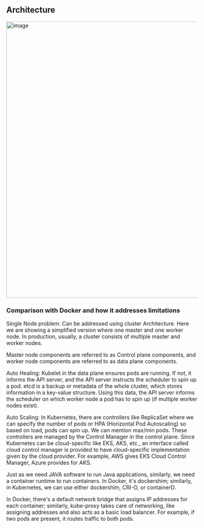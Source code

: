 ## Architecture 

<img width="725" alt="image" src="https://github.com/VamsiPothireddy/K8-HandsOn/assets/47288461/17a7a70b-169f-42cb-8565-467c118a18d4">


### Comparison with Docker and how it addresses limitations

Single Node problem: Can be addressed using cluster Architecture. Here we are showing a simplified version where one master and one worker node. In production, usually, a cluster consists of multiple master and worker nodes.

Master node components are referred to as Control plane components, and worker node components are referred to as data plane components.

Auto Healing: Kubelet in the data plane ensures pods are running. If not, it informs the API server, and the API server instructs the scheduler to spin up a pod. etcd is a backup or metadata of the whole cluster, which stores information in a key-value structure. Using this data, the API server informs the scheduler on which worker node a pod has to spin up (if multiple worker nodes exist).

Auto Scaling: In Kubernetes, there are controllers like ReplicaSet where we can specify the number of pods or HPA (Horizontal Pod Autoscaling) so based on load, pods can spin up. We can mention max/min pods. These controllers are managed by the Control Manager in the control plane. Since Kubernetes can be cloud-specific like EKS, AKS, etc., an interface called cloud control manager is provided to have cloud-specific implementation given by the cloud provider. For example, AWS gives EKS Cloud Control Manager, Azure provides for AKS.

Just as we need JAVA software to run Java applications, similarly, we need a container runtime to run containers. In Docker, it's dockershim; similarly, in Kubernetes, we can use either dockershim, CRI-O, or containerD.

In Docker, there's a default network bridge that assigns IP addresses for each container; similarly, kube-proxy takes care of networking, like assigning addresses and also acts as a basic load balancer. For example, if two pods are present, it routes traffic to both pods.
